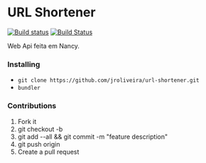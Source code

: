 # URL Shortener

[![Build status](https://ci.appveyor.com/api/projects/status/ufy2x69giu07g27j?svg=true)](https://ci.appveyor.com/project/junioro/url-shortener)
[![Build Status](https://travis-ci.org/jroliveira/url-shortener.svg?branch=master)](https://travis-ci.org/jroliveira/url-shortener)

Web Api feita em Nancy.

### Installing

* `git clone https://github.com/jroliveira/url-shortener.git`
* `bundler`

### Contributions 

1. Fork it
2. git checkout -b <branch-name>
3. git add --all && git commit -m "feature description"
4. git push origin <branch-name>
5. Create a pull request